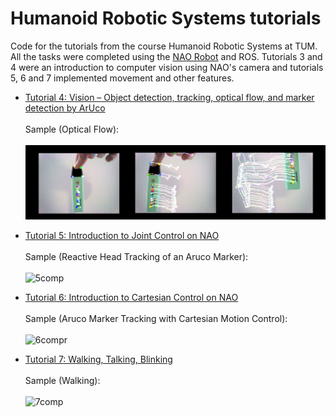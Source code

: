 # Humanoid Robotic Systems tutorials

Code for the tutorials from the course Humanoid Robotic Systems at TUM. All the tasks were completed using the [NAO Robot](https://www.softbankrobotics.com/emea/en/nao) and ROS. Tutorials 3 and 4 were an introduction to computer vision using NAO's camera and tutorials 5, 6 and 7 implemented movement and other features.

<!---- [Tutorial 3: Vision – Feature extraction](tutorial_3)-->
- [Tutorial 4: Vision – Object detection, tracking, optical flow, and marker detection by ArUco](tutorial_4)<br><br>Sample (Optical Flow):<br><br>![opt](tutorial_4/opticalFlow.png)

- [Tutorial 5: Introduction to Joint Control on NAO](tutorial_5)<br><br>Sample (Reactive Head Tracking of an Aruco Marker):<br><br>![5comp](https://user-images.githubusercontent.com/70666266/146788625-c5b8c025-5b1a-41ad-a841-56e018079954.gif)

- [Tutorial 6: Introduction to Cartesian Control on NAO](tutorial_6)<br><br>Sample (Aruco Marker Tracking with Cartesian Motion Control):<br><br>![6compr](https://user-images.githubusercontent.com/70666266/146788694-1f05d43d-4192-4b29-b1f5-3d72d658b594.gif)

- [Tutorial 7: Walking, Talking, Blinking](tutorial_7)<br><br>Sample (Walking):<br><br>![7comp](https://user-images.githubusercontent.com/70666266/146788710-42b956b5-f1ac-4215-ae4d-6c373c3cf5fa.gif)

